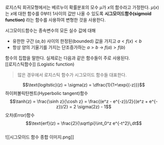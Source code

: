 로지스틱 회귀모형에서는 베르누이 확률분포의 모수 $\mu$가 $x$의 함수라고 가정한다. $\mu(x)$는 $x$에 대한 함수를 0부터 1사이의 값만 나올 수 있도록 **시그모이드함수(sigmoid function)** 라는 함수를 사용하여 변형한 것을 사용한다.  

시그모이드함수는 종속변수의 모든 실수 값에 대해 
* 유한한 구간 $(a,b)$ 사이의 한정된(bounded) 값을 가지고 $a < f(x) < b$ 
* 항상 양의 기울기를 가지는 단조증가하는 $a > b \; \rightarrow \; f(a) > f(b)$ 

함수의 집합을 말한다. 실제로는 다음과 같은 함수들이 주로 사용된다. 
<br>
[[로지스틱함수]] (Logistic function)
> 많은 경우에서 로지스틱 함수가 시그모이드 함수들 대표한다.

$$\text{logitstic}(z) = \sigma(z) = \dfrac{1}{1+\exp{(-z)}}$$ 
하이퍼볼릭탄젠트(Hyperbolic tangent)함수 
$$\tanh(z) = \frac{\sinh z}{\cosh z} = \frac{(e^z - e^{-z})/2}{(e^z + e^{-z})/2} = 2 \sigma(2z) - 1$$ 
오차(Error)함수 
$$\text{erf}(z) = \frac{2}{\sqrt\pi}\int_0^z e^{-t^2}\,dt$$
<br>
![[시그모이드 함수 종합 이미지.png]]